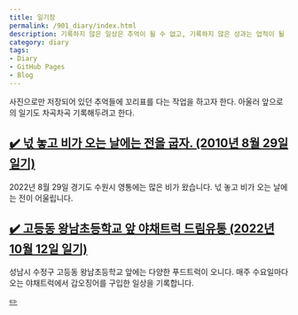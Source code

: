 ```yaml
---
title: 일기장
permalink: /901_diary/index.html
description: 기록하지 않은 일상은 추억이 될 수 없고, 기록하지 않은 성과는 업적이 될 수 없다.
category: diary
tags:
- Diary
- GitHub Pages
- Blog
---
```

사진으로만 저장되어 있던 추억들에 꼬리표를 다는 작업을 하고자 한다. 
아울러 앞으로의 일기도 차곡차곡 기록해두려고 한다. 


[✔️  넋 놓고 비가 오는 날에는 전을 굽자. (2010년 8월 29일 일기)](20100829_rainnyday '넋 놓고 비가 오는 날에는 전을 굽자.')
---


2022년 8월 29일 경기도 수원시 영통에는 많은 비가 왔습니다. 
넋 놓고 비가 오는 날에는 전이 어울립니다. 


[✔️  고등동 왕남초등학교 앞 야채트럭 드림유통 (2022년 10월 12일 일기)](20221012_고등동_왕남초등학교_야채트럭_드림유통 '성남시 수정구 고등동 왕남초등학교 앞에는 다양한 푸드트럭이 오니다. 매주 수요일마다 오는 야채트럭에서 갑오징어를 구입한 일상을 기록합니다. ')
---


성남시 수정구 고등동 왕남초등학교 앞에는 다양한 푸드트럭이 오니다. 매주 수요일마다 오는 야채트럭에서 갑오징어를 구입한 일상을 기록합니다. 


[✏️ ](https://www.github.com/boyinblue/boyinblue.github.io/edit/main/901_diary/index.md '수정하기')

